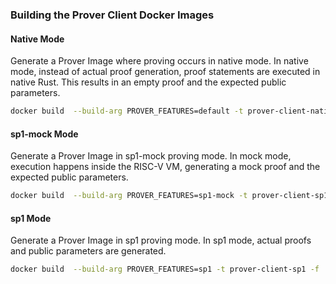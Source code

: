 ### Building the Prover Client Docker Images


#### Native Mode
Generate a Prover Image where proving occurs in native mode. In native mode, instead of actual proof generation, proof statements are executed in native Rust. This results in an empty proof and the expected public parameters.

```bash
docker build  --build-arg PROVER_FEATURES=default -t prover-client-native -f ./docker/prover-client/Dockerfile .
```

#### sp1-mock Mode
Generate a Prover Image in sp1-mock proving mode. In mock mode, execution happens inside the RISC-V VM, generating a mock proof and the expected public parameters.
```bash
docker build  --build-arg PROVER_FEATURES=sp1-mock -t prover-client-sp1-mock -f ./docker/prover-client/Dockerfile .
```

#### sp1 Mode

Generate a Prover Image in sp1 proving mode. In sp1 mode, actual proofs and public parameters are generated.
```bash
docker build  --build-arg PROVER_FEATURES=sp1 -t prover-client-sp1 -f ./docker/prover-client/Dockerfile .
``` 
